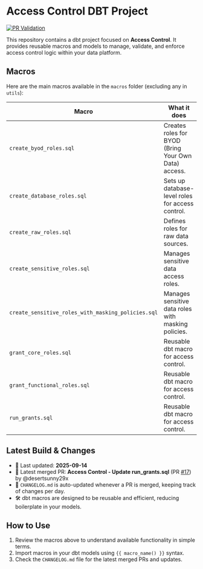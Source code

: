 # Access Control DBT Project

[![PR Validation](https://github.com/desertsunny29x/access_control/actions/workflows/pr-validation.yml/badge.svg)](https://github.com/desertsunny29x/access_control/actions/workflows/pr-validation.yml)

This repository contains a dbt project focused on **Access Control**. It provides reusable macros and models to manage, validate, and enforce access control logic within your data platform.

## Macros
Here are the main macros available in the `macros` folder (excluding any in `utils`):

| Macro | What it does |
|-------|---------------|
| `create_byod_roles.sql` | Creates roles for BYOD (Bring Your Own Data) access. |
| `create_database_roles.sql` | Sets up database-level roles for access control. |
| `create_raw_roles.sql` | Defines roles for raw data sources. |
| `create_sensitive_roles.sql` | Manages sensitive data access roles. |
| `create_sensitive_roles_with_masking_policies.sql` | Manages sensitive data roles with masking policies. |
| `grant_core_roles.sql` | Reusable dbt macro for access control. |
| `grant_functional_roles.sql` | Reusable dbt macro for access control. |
| `run_grants.sql` | Reusable dbt macro for access control. |

## Latest Build & Changes
- 📅 Last updated: **2025-09-14**
- 📝 Latest merged PR: **Access Control - Update run_grants.sql** (PR [#17](https://github.com/desertsunny29x/access_control/pull/17)) by @desertsunny29x
- 📖 `CHANGELOG.md` is auto-updated whenever a PR is merged, keeping track of changes per day.
- 🛠️ dbt macros are designed to be reusable and efficient, reducing boilerplate in your models.

## How to Use
1. Review the macros above to understand available functionality in simple terms.
2. Import macros in your dbt models using `{{ macro_name() }}` syntax.
3. Check the `CHANGELOG.md` file for the latest merged PRs and updates.
